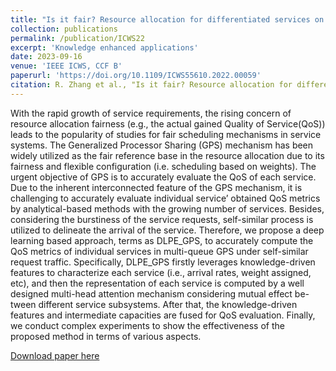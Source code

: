 ```yaml
---
title: "Is it fair? Resource allocation for differentiated services on demands"
collection: publications
permalink: /publication/ICWS22
excerpt: 'Knowledge enhanced applications'
date: 2023-09-16
venue: 'IEEE ICWS, CCF B'
paperurl: 'https://doi.org/10.1109/ICWS55610.2022.00059'
citation: R. Zhang et al., "Is it fair? Resource allocation for differentiated services on demands," 2022 IEEE International Conference on Web Services (ICWS), Barcelona, Spain, 2022, pp. 355-360, doi: 10.1109/ICWS55610.2022.00059.
---
```


With the rapid growth of service requirements, the rising concern of resource allocation fairness (e.g., the actual gained Quality of Service(QoS)) leads to the popularity of studies for fair scheduling mechanisms in service systems. The Generalized Processor Sharing (GPS) mechanism has been widely utilized as the fair reference base in the resource allocation due to its fairness and flexible configuration (i.e. scheduling based on weights). The urgent objective of GPS is to accurately evaluate the QoS of each service. Due to the inherent interconnected feature of the GPS mechanism, it is challenging to accurately evaluate individual service’ obtained QoS metrics by analytical-based methods with the growing number of services. Besides, considering the burstiness of the service requests, self-similar process is utilized to delineate the arrival of the service. Therefore, we propose a deep learning based approach, terms as DLPE_GPS, to accurately compute the QoS metrics of individual services in multi-queue GPS under self-similar request traffic. Specifically, DLPE_GPS firstly leverages knowledge-driven features to characterize each service (i.e., arrival rates, weight assigned, etc), and then the representation of each service is computed by a well designed multi-head attention mechanism considering mutual effect be-tween different service subsystems. After that, the knowledge-driven features and intermediate capacities are fused for QoS evaluation. Finally, we conduct complex experiments to show the effectiveness of the proposed method in terms of various aspects.

[Download paper here](https://doi.org/10.1109/ICWS55610.2022.00059)
